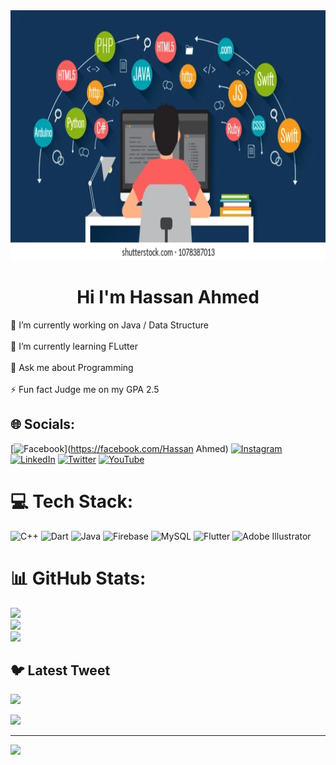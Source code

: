 <img src="https://github.com/hassan-ahmed90/hassan-ahmed90/blob/main/programming-banner-coding-best-languages-260nw-1078387013.webp" width="1000" height="400">
<h1 align="center">Hi I'm Hassan Ahmed</h1>
🔭 I’m currently working on Java / Data Structure<br><br>🌱 I’m currently learning FLutter<br><br>💬 Ask me about Programming<br><br>⚡ Fun fact Judge me on my GPA 2.5


## 🌐 Socials:
[![Facebook](https://img.shields.io/badge/Facebook-%231877F2.svg?logo=Facebook&logoColor=white)](https://facebook.com/Hassan Ahmed) [![Instagram](https://img.shields.io/badge/Instagram-%23E4405F.svg?logo=Instagram&logoColor=white)](https://instagram.com/hassanshani) [![LinkedIn](https://img.shields.io/badge/LinkedIn-%230077B5.svg?logo=linkedin&logoColor=white)](https://linkedin.com/in/https://www.linkedin.com/in/hassan-ahmed64/) [![Twitter](https://img.shields.io/badge/Twitter-%231DA1F2.svg?logo=Twitter&logoColor=white)](https://twitter.com/https://twitter.com/HassanA84689582) [![YouTube](https://img.shields.io/badge/YouTube-%23FF0000.svg?logo=YouTube&logoColor=white)](https://youtube.com/@https://www.youtube.com/@hassan_ahmed988/videos) 

# 💻 Tech Stack:
![C++](https://img.shields.io/badge/c++-%2300599C.svg?style=for-the-badge&logo=c%2B%2B&logoColor=white) ![Dart](https://img.shields.io/badge/dart-%230175C2.svg?style=for-the-badge&logo=dart&logoColor=white) ![Java](https://img.shields.io/badge/java-%23ED8B00.svg?style=for-the-badge&logo=java&logoColor=white) ![Firebase](https://img.shields.io/badge/firebase-%23039BE5.svg?style=for-the-badge&logo=firebase) ![MySQL](https://img.shields.io/badge/mysql-%2300f.svg?style=for-the-badge&logo=mysql&logoColor=white) ![Flutter](https://img.shields.io/badge/Flutter-%2302569B.svg?style=for-the-badge&logo=Flutter&logoColor=white) ![Adobe Illustrator](https://img.shields.io/badge/adobeillustrator-%23FF9A00.svg?style=for-the-badge&logo=adobeillustrator&logoColor=white)
# 📊 GitHub Stats:
![](https://github-readme-stats.vercel.app/api?username=hassan-ahmed90&theme=merko&hide_border=true&include_all_commits=true&count_private=false)<br/>
![](https://github-readme-streak-stats.herokuapp.com/?user=hassan-ahmed90&theme=merko&hide_border=true)<br/>
![](https://github-readme-stats.vercel.app/api/top-langs/?username=hassan-ahmed90&theme=merko&hide_border=true&include_all_commits=true&count_private=false&layout=compact)

## 🐦 Latest Tweet
[![](https://gtce.itsvg.in/api?username=https://twitter.com/HassanA84689582)](https://github.com/VishwaGauravIn/github-twitter-card-embed)


![](https://quotes-github-readme.vercel.app/api?type=horizontal&theme=merko)



---
[![](https://visitcount.itsvg.in/api?id=hassan-ahmed90&icon=0&color=0)](https://visitcount.itsvg.in)

<!-- Proudly created with GPRM ( https://gprm.itsvg.in ) -->
